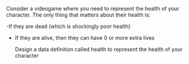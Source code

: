 
Consider a videogame where you need to represent the health of your character.
The only thing that matters about their health is:

-If they are dead (which is shockingly poor health)
- If they are alive, then they can have 0 or more extra lives

    Design a data definition called health to represent the health of your character


